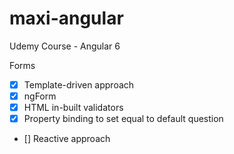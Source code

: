 # maxi-angular
Udemy Course - Angular 6 


Forms</br>
- [X] Template-driven approach</br>
- [X] ngForm</br>
- [X] HTML in-built validators</br>
- [X] Property binding to set equal to default question</br>
- []  Reactive approach</br>
